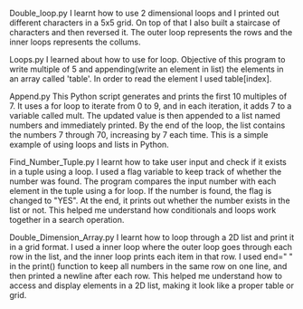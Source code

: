 Double_loop.py
I learnt how to use 2 dimensional loops and I printed out different characters in a 5x5 grid. On top of that I also built a staircase of characters and then reversed it. The outer loop represents the rows and the inner loops represents the collums. 


Loops.py
I learned about how to use for loop. Objective of this program to write multiple of 5 and appending(write an element in list) the elements in an array called 'table'.
In order to read the element I used table[index]. 

Append.py
This Python script generates and prints the first 10 multiples of 7. It uses a for loop to iterate from 0 to 9, and in each iteration, it adds 7 to a variable called mult. The updated value is then appended to a list named numbers and immediately printed. By the end of the loop, the list contains the numbers 7 through 70, increasing by 7 each time. This is a simple example of using loops and lists in Python.

Find_Number_Tuple.py
I learnt how to take user input and check if it exists in a tuple using a loop. I used a flag variable to keep track of whether the number was found. The program compares the input number with each element in the tuple using a for loop. If the number is found, the flag is changed to "YES". At the end, it prints out whether the number exists in the list or not. This helped me understand how conditionals and loops work together in a search operation.

Double_Dimension_Array.py
I learnt how to loop through a 2D list and print it in a grid format. I used a inner loop where the outer loop goes through each row in the list, and the inner loop prints each item in that row. I used end=" " in the print() function to keep all numbers in the same row on one line, and then printed a newline after each row. This helped me understand how to access and display elements in a 2D list, making it look like a proper table or grid.

